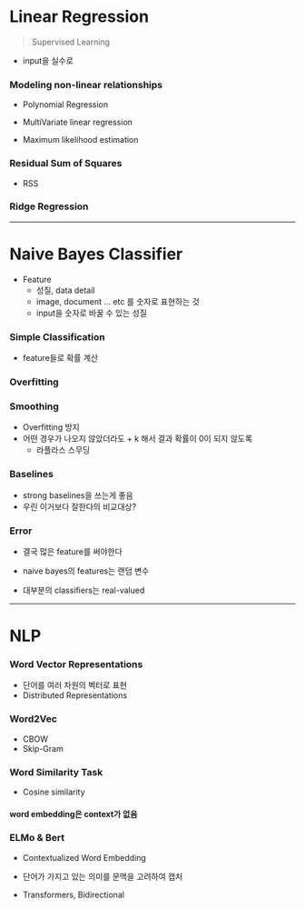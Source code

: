 # Linear Regression

> Supervised Learning

* input을 실수로



### Modeling non-linear relationships

* Polynomial Regression

* MultiVariate linear regression
* Maximum likelihood estimation



### Residual Sum of Squares

* RSS



### Ridge Regression

---



# Naive Bayes Classifier

* Feature
  * 성질,  data detail
  * image, document ... etc 를 숫자로 표현하는 것
  * input을 숫자로 바꿀 수 있는 성질



### Simple Classification

* feature들로 확률 계산



### Overfitting



### Smoothing

* Overfitting 방지
* 어떤 경우가 나오지 않았더라도 + k 해서 결과 확률이 0이 되지 않도록
  * 라플라스 스무딩



### Baselines

* strong baselines을 쓰는게 좋음
* 우린 이거보다 잘한다의 비교대상?



### Error

* 결국 많은 feature를 써야한다



* naive bayes의 features는 랜덤 변수
* 대부분의 classifiers는 real-valued

---

# NLP

### Word Vector Representations

* 단어를 여러 차원의 벡터로 표현
* Distributed Representations



### Word2Vec

* CBOW
* Skip-Gram



### Word Similarity Task

* Cosine similarity



#### word embedding은 context가 없음



### ELMo & Bert

* Contextualized Word Embedding

* 단어가 가지고 있는 의미를 문맥을 고려하여 캡처
* Transformers, Bidirectional

